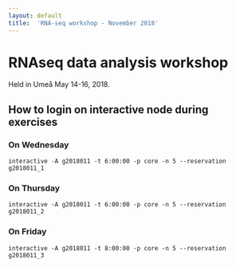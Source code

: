 ```yaml
---
layout: default
title:  'RNA-seq workshop - November 2018'
---
```

 

# RNAseq data analysis workshop 

Held in Umeå May 14-16, 2018.

##  How to login on interactive node during exercises

###  On Wednesday

    interactive -A g2018011 -t 6:00:00 -p core -n 5 --reservation g2018011_1
	
###  On Thursday

    interactive -A g2018011 -t 6:00:00 -p core -n 5 --reservation g2018011_2
	
###  On Friday

    interactive -A g2018011 -t 8:00:00 -p core -n 5 --reservation g2018011_3
	
	
	
	